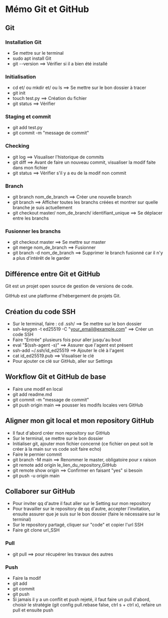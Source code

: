 # Mémo Git et GitHub

## Git

### Installation Git

- Se mettre sur le terminal 
- sudo apt install Git
- git --version ==> Vérifier si il a bien été installé

### Initialisation

- cd et/ ou mkdir et/ ou ls ==> Se mettre sur le bon dossier à tracer 
- git init
- touch test.py ==> Création du fichier
- git status ==> Vérifier 

### Staging et commit

- git add test.py
- git commit -m "message de commit"

### Checking

- git log ==> Visualiser l'historique de commits
- git diff ==> Avant de faire un nouveau commit, visualiser la modif faite dans mon fichier 
- git status ==> Vérifier s'il y a eu de la modif non commit

### Branch

- git branch nom_de_branch ==> Créer une nouvelle branch
- git branch ==> Afficher toutes les branchs créées et montrer sur quelle branche je suis actuellement
- git checkout master/ nom_de_branch/ identifiant_unique ==> Se déplacer entre les branchs

### Fusionner les branchs

- git checkout master ==> Se mettre sur master
- git merge nom_de_branch ==> Fusionner
- git branch -d nom_de_branch ==> Supprimer le branch fusionné car il n'y a plus d'intérêt de le garder 

## Différence entre Git et GitHub

Git est un projet open source de gestion de versions de code.

GitHub est une platforme d'hébergement de projets Git. 

## Création du code SSH

- Sur le terminal, faire : cd .ssh/ ==> Se mettre sur le bon dossier
- ssh-keygen -t ed25519 -C "your_email@example.com" ==> Créer un code SSH
- Faire "Entrée" plusieurs fois pour aller jusqu'au bout 
- eval "$(ssh-agent -s)" ==> Assurer que l'agent est présent
- ssh-add ~/.ssh/id_ed25519 ==> Ajouter le clé à l'agent
- cat id_ed25519.pub ==> Visualiser le clé 
- Pour ajouter ce clé sur GitHub, aller sur Settings 

## Workflow Git et GitHub de base 

- Faire une modif en local
- git add readme.md
- git commit -m "message de commit"
- git push origin main ==> pousser les modifs locales vers GitHub

## Aligner mon git local et mon repository GitHub

- Il faut d'abord créer mon repository sur GitHub
- Sur le terminal, se mettre sur le bon dossier
- Initialiser git, ajouter mon fichier concerné (ce fichier on peut soit le créer à la main sur vs code soit faire echo) 
- Faire le permier commit
- git branch -M main ==> Renommer le master, obligatoire pour x raison
- git remote add origin le_lien_du_repository_GitHub
- git remote show origin ==> Confirmer en faisant "yes" si besoin 
- git push -u origin main

## Collaborer sur GitHub

- Pour inviter qq d'autre il faut aller sur le Setting sur mon repository
- Pour travailler sur le repository de qq d'autre, accepter l'invitation, ensuite assurer que je suis sur le bon dossier (faire le nécessaire sur le terminal)
- Sur le repository partagé, cliquer sur "code" et copier l'url SSH
- Faire git clone url_SSH

### Pull

- git pull ==> pour récupérer les travaux des autres

### Push

- Faire la modif
- git add
- git commit
- git push 
- Si jamais il y a un conflit et push rejeté, il faut faire un pull d'abord, choisir le stratégie (git config pull.rebase false, ctrl s + ctrl x), refaire un pull et ensuite push
